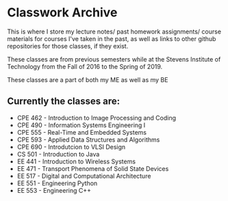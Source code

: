 # Classwork Archive

This is where I store my lecture notes/ past homework assignments/ course materials for courses I've taken in the past, as well as links to other github repositories for those classes, if they exist.

These classes are from previous semesters while at the Stevens Institute of Technology from the Fall of 2016 to the Spring of 2019.

These classes are a part of both my ME as well as my BE

## Currently the classes are:
* CPE 462 - Introduction to Image Processing and Coding
* CPE 490 - Information Systems Engineering I
* CPE 555 - Real-Time and Embedded Systems
* CPE 593 - Applied Data Structures and Algorithms
* CPE 690 - Introdutcion to VLSI Design
* CS  501 - Introduction to Java
* EE  441 - Introduction to Wireless Systems
* EE  471 - Transport Phenomena of Solid State Devices
* EE  517 - Digital and Computational Architecture
* EE  551 - Engineering Python
* EE  553 - Engineering C++

